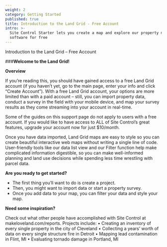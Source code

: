 ```yaml
---
weight: 2
category: Getting Started
published: true
title: Introduction to the Land Grid - Free Account
intro: >-
  Site Control Starter lets you create a map and explore our property mapping
  software for free
---
```

Introduction to the Land Grid – Free Account

###**Welcome to the Land Grid!**

**Overview**

If you’re reading this, you should have gained access to a free Land Grid account (if you haven’t yet, go to the main page, enter your info and click “Create Account”). With a free Land Grid account, your options are more limited than with a paid account – still, you can import property data, conduct a survey in the field with your mobile device, and map your survey results as they come streaming into your account in real-time. 

Some of the guides on this support page do not apply to users with a free account. If you would like to have access to ALL of Site Control’s great features, upgrade your account now for just $10/month.

Once you have data imported, Land Grid maps are easy to style so you can create beautiful interactive web maps without writing a single line of code. User-friendly tools like our data list view and our Filter function help make complicated information digestible, so you can make well-informed planning and land use decisions while spending less time wrestling with parcel data.

**Are you ready to get started?**
  *  The first thing you’ll want to do is create a project.
  * Then, you might want to import data or start a property survey.
  *  Once you add data to your map, you can filter your data and style your map.

**Need some inspiration?**

Check out what other people have accomplished with Site Control at makeloveland.com/reports. Projects include:
•	Creating an inventory of every single property in the city of Cleveland
•	Collecting a years’ worth of data on every single structure fire in Detroit
•	Mapping lead contamination in Flint, MI
•	Evaluating tornado damage in Portland, MI

